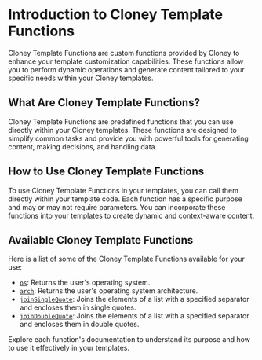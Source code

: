 # Introduction to Cloney Template Functions

Cloney Template Functions are custom functions provided by Cloney to enhance your template customization capabilities. These functions allow you to perform dynamic operations and generate content tailored to your specific needs within your Cloney templates.

## What Are Cloney Template Functions?

Cloney Template Functions are predefined functions that you can use directly within your Cloney templates. These functions are designed to simplify common tasks and provide you with powerful tools for generating content, making decisions, and handling data.

## How to Use Cloney Template Functions

To use Cloney Template Functions in your templates, you can call them directly within your template code. Each function has a specific purpose and may or may not require parameters. You can incorporate these functions into your templates to create dynamic and context-aware content.

## Available Cloney Template Functions

Here is a list of some of the Cloney Template Functions available for your use:

- [`os`](os.md): Returns the user's operating system.
- [`arch`](arch.md): Returns the user's operating system architecture.
- [`joinSingleQuote`](joinSingleQuote.md): Joins the elements of a list with a specified separator and encloses them in single quotes.
- [`joinDoubleQuote`](joinDoubleQuote.md): Joins the elements of a list with a specified separator and encloses them in double quotes.

Explore each function's documentation to understand its purpose and how to use it effectively in your templates.
